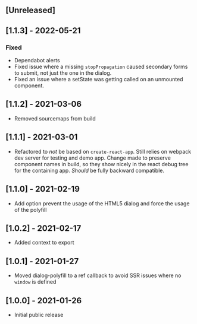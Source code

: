 ## [Unreleased]

## [1.1.3] - 2022-05-21
### Fixed
- Dependabot alerts
- Fixed issue where a missing `stopPropagation` caused secondary forms to submit, not just the one in the dialog.
- Fixed an issue where a setState was getting called on an unmounted component.

## [1.1.2] - 2021-03-06
- Removed sourcemaps from build

## [1.1.1] - 2021-03-01
- Refactored to _not_ be based on `create-react-app`. Still relies on webpack dev server for testing and demo app. Change made to preserve component names in build, so they show nicely in the react debug tree for the containing app. _Should_ be fully backward compatible.

## [1.1.0] - 2021-02-19
- Add option prevent the usage of the HTML5 dialog and force the usage of the polyfill

## [1.0.2] - 2021-02-17
- Added context to export

## [1.0.1] - 2021-01-27
- Moved dialog-polyfill to a ref callback to avoid SSR issues where no `window` is defined

## [1.0.0] - 2021-01-26
- Initial public release